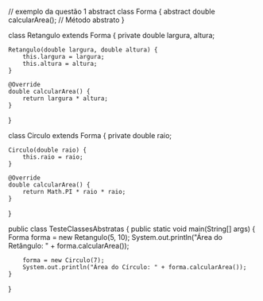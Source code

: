 // exemplo da questão 1
abstract class Forma {
    abstract double calcularArea(); // Método abstrato
}

class Retangulo extends Forma {
    private double largura, altura;

    Retangulo(double largura, double altura) {
        this.largura = largura;
        this.altura = altura;
    }

    @Override
    double calcularArea() {
        return largura * altura;
    }
}

class Circulo extends Forma {
    private double raio;

    Circulo(double raio) {
        this.raio = raio;
    }

    @Override
    double calcularArea() {
        return Math.PI * raio * raio;
    }
}

public class TesteClassesAbstratas {
    public static void main(String[] args) {
        Forma forma = new Retangulo(5, 10);
        System.out.println("Área do Retângulo: " + forma.calcularArea());

        forma = new Circulo(7);
        System.out.println("Área do Círculo: " + forma.calcularArea());
    }
}

